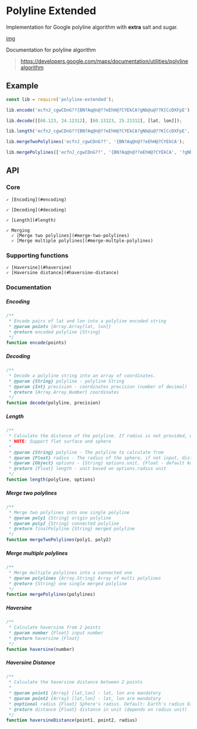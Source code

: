 # Polyline Extended

Implementation for Google polyline algorithm with **extra** salt and sugar.

[img](demo.png)

Documentation for polyline algorithm
 > https://developers.google.com/maps/documentation/utilities/polylinealgorithm

## Example

```javascript
const lib = require('polyline-extended');

lib.encode('ecfnJ_cgwCDnG??{BN?Aq@n@??eEhH@?CYEkCA?gNb@u@??K[CcDXFpE');

lib.decode([[60.123, 24.12312], [60.13123, 25.21312], [lat, lon]]);

lib.length('ecfnJ_cgwCDnG??{BN?Aq@n@??eEhH@?CYEkCA?gNb@u@??K[CcDXFpE', { radius: 400, unit: 'meter' });

lib.mergeTwoPolylines('ecfnJ_cgwCDnG??', '{BN?Aq@n@??eEhH@?CYEkCA');

lib.mergePolylines(['ecfnJ_cgwCDnG??', '{BN?Aq@n@??eEhH@?CYEkCA', '?gNb@u@??K[CcDXFpE']);
```

## API

### Core

```
✓ [Encoding](#encoding)

✓ [Decoding](#decoding)

✓ [Length](#length)

✓ Merging
  ✓ [Merge two polylines](#merge-two-polylines)
  ✓ [Merge multiple polylines](#merge-multple-polylines)
```

### Supporting functions
```
✓ [Haversine](#haversine)
✓ [Haversine distance](#haversine-distance)
```

### Documentation

##### Encoding

```javascript
/**
 * Encode pairs of lat and lon into a polyline encoded string
 * @param points {Array.Array[lat, lon]}
 * @return encoded polyline {String}
 */
function encode(points)
```

##### Decoding

```javascript
/**
 * Decode a polyline string into an array of coordinates.
 * @param {String} polyline - polyline String
 * @param {Int} precision - coordinates precision (number of decimal)
 * @return {Array.Array.Number} coordinates
 */
function decode(polyline, precision)
```

##### Length
```javascript
/**
 * Calculate the distance of the polyline. If radius is not provided, distance is flat, else distance is haversine distance
 * NOTE: Support flat surface and sphere
 *
 * @param {String} polyline - The polyline to calculate from
 * @param {Float} radius - The radius of the sphere, if not input, distance is calculated on flat surface
 * @param {Object} options - {String} options.unit. {Float - default km} options.radius
 * @return {Float} length - unit based on options.radius unit
 */
function length(polyline, options)
```

##### Merge two polylines

```javascript
/**
 * Merge two polylines into one single polyline
 * @param poly1 {String} origin polyline
 * @param poly2 {String} connected polyline
 * @return finalPolyline {String} merged polyline
 */
function mergeTwoPolylines(poly1, poly2)
```

##### Merge multiple polylines

```javascript
/**
 * Merge multiple polylines into a connected one
 * @param polylines {Array.String} Array of multi polylines
 * @return {String} one single merged polyline
 */
function mergePolylines(polylines)
```

##### Haversine

```javascript
/**
 * Calculate haversine from 2 points
 * @param number {Float} input number
 * @return haversine {Float}
 */
function haversine(number)
```

##### Haversine Distance

```javascript
/**
 * Calculate the haversine distance between 2 points
 *
 * @param point1 {Array} [lat,lon] - lat, lon are mandatory
 * @param point2 {Array} [lat,lon] - lat, lon are mandatory
 * @optional radius {Float} Sphere's radius. Default: Earth's radius 6371 km
 * @return distance {Float} distance in unit (depends on radius unit)
 */
function haversineDistance(point1, point2, radius)
```
